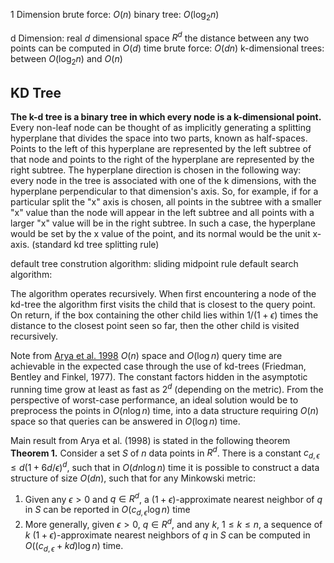 1 Dimension
brute force: $O(n)$
binary tree: $O(\log_2 n)$

d Dimension: real $d$ dimensional space $R^d$
the distance between any two points can be computed in $O(d)$ time
brute force: $O(dn)$
k-dimensional trees: between $O(\log_2 n)$ and $O(n)$

## KD Tree
**The k-d tree is a binary tree in which every node is a k-dimensional point.** Every non-leaf node can be thought of as implicitly generating a splitting hyperplane that divides the space into two parts, known as half-spaces. Points to the left of this hyperplane are represented by the left subtree of that node and points to the right of the hyperplane are represented by the right subtree. The hyperplane direction is chosen in the following way: every node in the tree is associated with one of the k dimensions, with the hyperplane perpendicular to that dimension's axis. So, for example, if for a particular split the "x" axis is chosen, all points in the subtree with a smaller "x" value than the node will appear in the left subtree and all points with a larger "x" value will be in the right subtree. In such a case, the hyperplane would be set by the x value of the point, and its normal would be the unit x-axis. (standard kd tree splitting rule)

default tree constrution algorithm: sliding midpoint rule
default search algorithm: 

The algorithm operates recursively.  When first encountering a node of the kd-tree the algorithm first visits the child that is closest to the query point. On return, if the box containing the other child lies within $1/(1 + \epsilon)$ times the distance to the closest point seen so far, then the other child is visited recursively.

Note from [Arya et al. 1998](https://www.cs.umd.edu/~mount/Papers/dist.pdf) 
$O(n)$ space and $O(\log n)$ query time are achievable in the expected case through the use of kd-trees (Friedman, Bentley and Finkel, 1977). The constant factors hidden in the asymptotic running time grow at least as fast as $2^d$ (depending on the metric). From the perspective of worst-case performance, an ideal solution would be to preprocess the points in $O(n \log n)$ time, into a data structure requiring $O(n)$ space so that queries can be answered in $O(\log n)$ time.

Main result from Arya et al. (1998) is stated in the following theorem
**Theorem 1.** Consider a set $S$ of $n$ data points in $R^d$. There is a constant $c_{d,\epsilon} \leq d(1+6d/\epsilon)^d$, such that in $O(dn\log n)$ time it is possible to construct a data structure of size $O(dn)$, such that for any Minkowski metric:
1.  Given any $\epsilon > 0$ and $q \in R^d$, a $(1 + \epsilon)$-approximate nearest neighbor of $q$ in $S$ can be reported in $O(c_{d,\epsilon}\log n)$ time
2. More generally, given $\epsilon > 0$, $q \in R^d$, and any $k$, $1\leq k \leq n$, a sequence of $k$ $(1+\epsilon)$-approximate nearest neighbors of $q$ in $S$ can be computed in $O((c_{d,\epsilon} + kd)\log n)$ time.